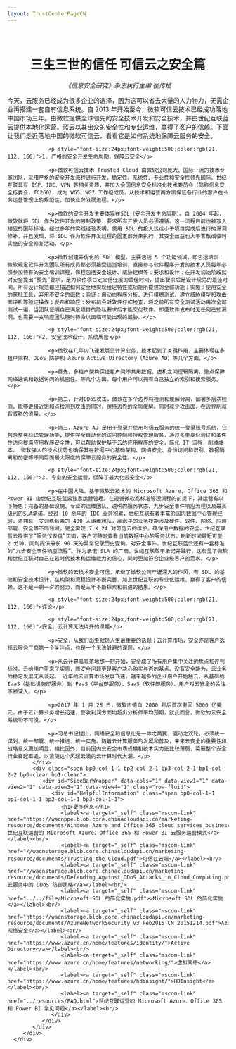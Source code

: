 ```yaml
---
layout: TrustCenterPageCN
---
```

<div class="row-fluid">
   <div class="span">
      <div>
         <div id="" class="row-fluid grid-container mscom-grid-container subpageBody noBottomBorder" data-view4="2" data-view3="2" data-view2="2" data-view1="1" data-cols="2">
            <div class=" span bp0-col-1-1 bp1-col-2-1 bp2-col-2-1 bp3-col-2-1">
				</br>
				<h1 style="font-size:28px;font-weight:500; text-align:center;"><strong>三生三世的信任 可信云之安全篇</strong></h1>
				<p style="text-align:center;"><i>《信息安全研究》杂志执行主编 崔传桢</i></p>
				<p>今天，云服务已经成为很多企业的选择，因为这可以省去大量的人力物力，无需企业再搭建一套自有信息系统。自 2013 年开始至今，微软可信云技术已经成功落地中国市场三年。由微软提供全球领先的安全技术开发和安全技术，并由世纪互联蓝云提供本地化运营。蓝云以其出众的安全性和专业运维，赢得了客户的信赖。下面让我们走近落地中国的微软可信云，看看它是如何系统地保障云服务的安全。</p>
			 
				 <p style="font-size:24px;font-weight:500;color:rgb(21, 112, 166)">1. 严格的安全开发生命周期，保障云安全</p>
				 
				 <p>微软可信云技术 Trusted Cloud 由微软公司庞大、国际一流的技术专家团队，采用严格的安全开发流程进行开发，稳定性、系统性、专业性和安全性领先国际。世纪互联具有 ISP、IDC、VPN 等相关资质，并加入全国信息安全标准化技术委员会（简称信息安全标委会，TC260），成为 WG5、WG7 工作组成员，从技术和运营两方面保证各行业的客户在业务运营管理上的规范性，加快业务发展进程。</p>
				 
				 <p>微软的安全开发主要体现在SDL（安全开发生命周期）。自 2004 年起，微软就将 SDL 作为软件开发的强制政策，要求所有开发人员必须遵循。这一流程目前也被写入相应的国际标准。经过多年的实践经验表明，使用 SDL 的投入远远小于项目完成后进行的漏洞修补，并且发现，将 SDL 作为软件开发过程的固定部分来执行，其安全效益也大于零散或临时实施的安全修复活动。</p>
				 
				 <p>微软创建并优化的 SDL 模型，主要包括 5 个功能领域，即包括培训：微软规定软件开发团队所有成员都必须接受适当培训，直接参与软件程序开发的技术人员每年必须参加特有的安全培训课程，课程包括安全设计、威胁建模等；要求和设计：在开发初始阶段就对安全提出“预先”要求，是为软件项目定义信任度的最佳时间，提出要求后是设计规范的最佳时间。所有设计规范都应描述如何安全地实现给定特性或功能所提供的全部功能；实施：使用安全的获批工具，弃用不安全的函数；验证：用动态程序分析、进行模糊测试、建立威胁模型和攻击面评析等验证操作；发布和响应：发布前会对软件仔细检查，将之前所有安全测试活动再次全部测试一遍，当团队证明自己满足项目的隐私要求后才能交付软件。即便软件发布时无任何已知漏洞，也需要一支响应团队随时待命以面临可能出现的威胁。</p>
				 
				 <p style="font-size:24px;font-weight:500;color:rgb(21, 112, 166)">2. 安全技术设计，系统周密</p>
				 
				 <p>微软在几年内飞速发展云计算业务，技术起到了关键作用，主要体现在多租户架构、DDoS 防护和 Azure Active Directory（Azure AD）等几个方面。</p>
				 
				 <p>首先，多租户架构保证租户间不共用数据，虚机之间逻辑隔离，重点保障网络通讯和数据访问的机密性。等几个方面。每个用户可以拥有自己独立的索引和搜索服务。</p>
				 
				 <p>第二，针对DDoS攻击，微软在多个边界将检测和缓解分离，部署多层次检测，能够更接近饱和点检测到攻击的同时，保持边界的全局缓解。同时减少攻击面，在边界削减有威胁的流量。</p>
				 
				 <p>第三，Azure AD 是用于登录并使用可信云服务的统一登录账号系统，它包含整套标识管理功能，提供完全自动化的访问控制和授权管理服务，通过多重身份验证和条件性访问提高应用程序安全性，可以帮助保护基于云的应用程序的安全，简化 IT 流程，削减成本。 微软强大的技术优势也确保其在数据中心基础架构、网络安全、身份访问和识别、数据隔离和加密等不同层面最大限度的保障云服务的安全性。</p>
				 
				 <p style="font-size:24px;font-weight:500;color:rgb(21, 112, 166)">3. 专业的安全运营，保障了最大化云安全</p>
				 
				 <p>在中国大陆，基于微软云技术的 Microsoft Azure, Office 365 和 Power BI 由世纪互联蓝云独家运营管理。在遵循微软高标准管理流程的前提下，其运营有以下特色：完备的基础设施、专业的运维团队、透明的服务状态、九步安全事件响应流程以及最高级别的SLA承诺。经过 10 余年的 IDC 业务积累，世纪互联有着丰富的国内数据中心管理经验，还拥有一支训练有素的 400 人运维团队，高水平的业务技能涉及硬件、软件、网络、应用部署、安全等不同领域，完全实现 7 X 24 对可信云的维护，确保用户数据的安全。世纪互联蓝云提供了“服务仪表盘”页面，客户可随时查看当前数据中心的服务状态，刷新时间最短可至 2 分钟，同时提供最长 90 天的异常记录历史查询。对安全事件，世纪互联蓝云还有一套标准的“九步安全事件响应流程”。作为承诺 SLA 的厂商，世纪互联敢于承诺并践行，这彰显了微软和世纪互联对自己在云时代技术和运维能力的信心，同时更加符合企业级客户的需求。</p>
				 
				 <p>微软的云技术安全可信，承继了微软公司严谨深入的作风，有 SDL 的基础和安全技术设计，在构架和流程设计不断完善，加上世纪互联的专业化运维，赢得了客户的信赖，这不是一朝一夕的努力，而是三年不断探索和前进的结果。</p>
				 
				 <p style="font-size:24px;font-weight:500;color:rgb(21, 112, 166)">评论</p>
				 
				 <p style="font-size:24px;font-weight:500;color:rgb(21, 112, 166)">安全，云计算无法绕开的课题</p>
				 
				 <p>安全，从我们出生就是人生最重要的话题；云计算市场，安全亦是客户选择云服务厂商第一个关注点，也是一个无法躲避的课题。</p>
				 
				 <p>从云计算呱呱落地那一刻开始，安全成了所有用户集中关注的焦点和评判标准。云给用户带来了实惠，而安全问题更是客户决心购买与否的基点。没有安全能力，云业务的稳定发展无从谈起。 近年的云计算市场发展飞速，越来越多的企业用户开始触云，从基础的IaaS（基础设施即服务）到 PaaS（平台即服务）、SaaS（软件即服务），用户对云安全的关注不断深入。</p>
				 
				 <p>2017 年 1 月 28 日，微软市值自 2000 年后首次重回 5000 亿美元，由于云计算业务增长迅速，营收利润方面均超出分析师平均预期，就此而言，微软的云安全系统功不可没。</p>
							 
				 <p>习总书记提出，网络安全和信息化是一体之两翼、驱动之双轮，必须统一谋划、统一部署、统一推进、统一实施。随着云计算服务的发展和普及，未来云安全的重要性和战略意义更加明显，相比国外，目前国内云安全市场规模和技术实力还比较薄弱，需要整个安全行业奋起直追，以紧随这个风起云涌的云计算时代大潮。</p>
            </div>
            <div class="span bp0-col-1-1 bp2-col-2-1 bp3-col-2-1 bp1-col-2-2 bp0-clear bp1-clear">
               <div id="SideBarWrapper" data-cols="1" data-view1="1" data-view2="1" data-view3="1" data-view4="1" class="row-fluid">
                  <div id="HelpfulInformation" class="span bp0-col-1-1 bp1-col-1-1 bp2-col-1-1 bp3-col-1-1">
                     <h1>更多信息</h1>
                     <label><a target="_self" class="mscom-link" href="https://wacnppe.blob.core.chinacloudapi.cn/marketing-resource/documents/Windows_Azure_and_Office_365_cloud_services_business_model_operated_by_21Vianet12.pdf">世纪互联运营的 Microsoft Azure、Office 365 和 Power BI 云服务运营模式</a></label><br/>
					 <label><a target="_self" class="mscom-link" href="//wacnstorage.blob.core.chinacloudapi.cn/marketing-resource/documents/Trusting_the_Cloud.pdf">可信在云端</a></label><br/>
					 <label><a target="_self" class="mscom-link" href="//wacnstorage.blob.core.chinacloudapi.cn/marketing-resource/documents/Defending_Against_DDoS_Attacks_in_Cloud_Computing.pdf">云服务中的 DDoS 防御策略</a></label><br/>
					 <label><a target="_self" class="mscom-link" href="../../file/Microsoft SDL 的简化实施.pdf">>Microsoft SDL 的简化实施</a></label><br/>
					 <label><a target="_self" class="mscom-link" href="https://wacnstorage.blob.core.chinacloudapi.cn/marketing-resource/documents/AzureNetworkSecurity_v3_Feb2015_CN_20151214.pdf">Azure 网络安全</a></label><br/>
					 <label><a target="_self" class="mscom-link" href="https://www.azure.cn/home/features/identity/">Active Directory</a></label><br/>
					 <label><a target="_self" class="mscom-link" href="https://www.azure.cn/home/features/networking/">虚拟网络</a></label><br/>
					 <label><a target="_self" class="mscom-link" href="https://www.azure.cn/home/features/hdinsight/">HDInsight</a></label><br/>
                     <label><a target="_self" class="mscom-link" href="../resources/FAQ.html">世纪互联运营的 Microsoft Azure、Office 365 和 Power BI 常见问题</a></label><br/>					 
                  </div>
               </div>
            </div>
         </div>
      </div>
   </div>
</div>
<div class="row-fluid" data-view4="1" data-view3="1" data-view2="1" data-view1="1" data-cols="1">
   <div class="span bp0-col-1-1 bp1-col-1-1 bp2-col-1-1 bp3-col-1-1"></div>
</div>
